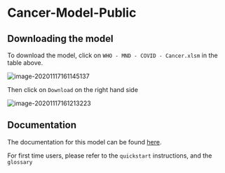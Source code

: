 # Cancer-Model-Public

## Downloading the model

To download the model, click on `WHO - MND - COVID - Cancer.xlsm` in the table above. 

![image-20201117161145137](C:\Users\roryw\AppData\Roaming\Typora\typora-user-images\image-20201117161145137.png)

Then click on `Download` on the right hand side

![image-20201117161213223](C:\Users\roryw\AppData\Roaming\Typora\typora-user-images\image-20201117161213223.png)

## Documentation

The documentation for this model can be found [here](https://cancer-model-public.readthedocs.io/en/latest/). 

For first time users, please refer to the `quickstart` instructions, and the `glossary`